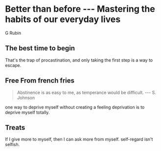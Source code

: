 # Better than before --- Mastering the habits of our everyday lives

G Rubin



## The best time to begin

That's the trap of procastination, and only taking the first step is a way to escape.

## Free From french fries

> Abstinence is as easy to me, as temperance would be difficult. --- S. Johnson



one way to deprive myself without creating a feeling deprivation is to deprive myself totally.



## Treats

If I give more to myself, then I can ask more from myself. self-regard isn't selfish.
